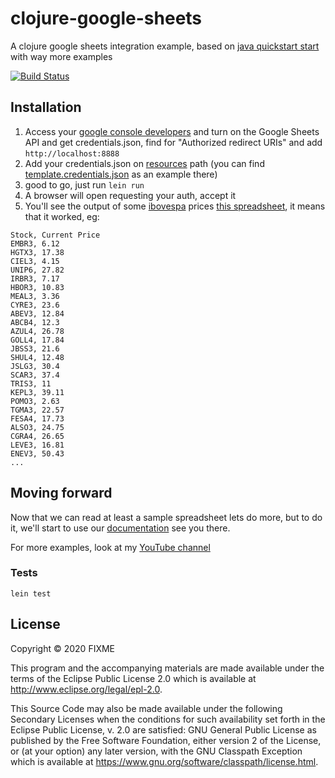 # clojure-google-sheets

A clojure google sheets integration example, based on [java quickstart start](https://developers.google.com/sheets/api/quickstart/java) with way more examples

[![Build Status](https://travis-ci.org/pvgomes/clojure-google-sheets.svg?branch=master)](https://travis-ci.org/pvgomes/clojure-google-sheets)

## Installation

1. Access your [google console developers](https://console.developers.google.com/) and turn on the Google Sheets API and get credentials.json, find for "Authorized redirect URIs" and add `http://localhost:8888`
2. Add your credentials.json on [resources](./resources) path (you can find [template.credentials.json](./resources/template.credentials.json) as an example there)
3. good to go, just run `lein run`
4. A browser will open requesting your auth, accept it
5. You'll see the output of some [ibovespa](http://www.b3.com.br/en_us/market-data-and-indices/indices/broad-indices/ibovespa.htm) prices [this spreadsheet](https://docs.google.com/spreadsheets/d/1WNJ-c4qY3qZbnxTOaS9XsEnRJnO6_aO58V_e109U9Ig/edit#gid=0), it means that it worked, eg:
```
Stock, Current Price
EMBR3, 6.12
HGTX3, 17.38
CIEL3, 4.15
UNIP6, 27.82
IRBR3, 7.17
HBOR3, 10.83
MEAL3, 3.36
CYRE3, 23.6
ABEV3, 12.84
ABCB4, 12.3
AZUL4, 26.78
GOLL4, 17.84
JBSS3, 21.6
SHUL4, 12.48
JSLG3, 30.4
SCAR3, 37.4
TRIS3, 11
KEPL3, 39.11
POMO3, 2.63
TGMA3, 22.57
FESA4, 17.73
ALSO3, 24.75
CGRA4, 26.65
LEVE3, 16.81
ENEV3, 50.43
...
```

## Moving forward
Now that we can read at least a sample spreadsheet lets do more, but to do it, we'll start to use our [documentation](./doc/intro.md) see you there.

For more examples, look at my [YouTube channel](https://www.youtube.com/channel/UCH6lFcii0mXxcZkDg9AUurw)

### Tests
```
lein test
```

## License

Copyright © 2020 FIXME

This program and the accompanying materials are made available under the
terms of the Eclipse Public License 2.0 which is available at
http://www.eclipse.org/legal/epl-2.0.

This Source Code may also be made available under the following Secondary
Licenses when the conditions for such availability set forth in the Eclipse
Public License, v. 2.0 are satisfied: GNU General Public License as published by
the Free Software Foundation, either version 2 of the License, or (at your
option) any later version, with the GNU Classpath Exception which is available
at https://www.gnu.org/software/classpath/license.html.
